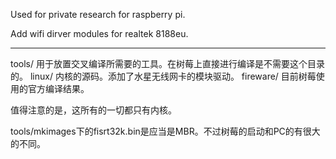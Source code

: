 Used for private research for raspberry pi.

Add wifi dirver modules for realtek 8188eu.

------

tools/ 用于放置交叉编译所需要的工具。在树莓上直接进行编译是不需要这个目录的。
linux/ 内核的源码。添加了水星无线网卡的模块驱动。
fireware/ 目前树莓使用的官方编译结果。

值得注意的是，这所有的一切都只有内核。

tools/mkimages下的fisrt32k.bin是应当是MBR。不过树莓的启动和PC的有很大的不同。
